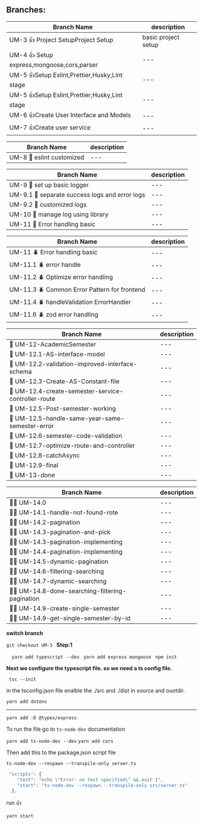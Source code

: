 ## Branches:

| Branch Name                                   | description         |
| --------------------------------------------- | ------------------- |
| UM-3 👍 Project SetupProject Setup            | basic project setup |
| UM-4 👍 Setup express,mongoose,cors,parser    | ---                 |
| UM-5 👍Setup Eslint,Prettier,Husky,Lint stage | ---                 |
| UM-5 👍Setup Eslint,Prettier,Husky,Lint stage | ---                 |
| UM-6 👍Create User Interface and Models       | ---                 |
| UM-7 👍Create user service                    | ---                 |

| Branch Name               | description |
| ------------------------- | ----------- |
| UM-8 🦜 eslint customized | ---         |

| Branch Name                                    | description |
| ---------------------------------------------- | ----------- |
| UM-9 🔏 set up basic logger                    | ---         |
| UM-9.1 🔏 separate success logs and error logs | ---         |
| UM-9.2 🔏 customized logs                      | ---         |
| UM-10 🔏 manage log using library              | ---         |
| UM-11 🔏 Error handling basic                  | ---         |

| Branch Name                                  | description |
| -------------------------------------------- | ----------- |
| UM-11 🪲 Error handling basic                | ---         |
| UM-11.1 🪲 error handle                      | ---         |
| UM-11.2 🪲 Optimize error handling           | ---         |
| UM-11.3 🪲 Common Error Pattern for frontend | ---         |
| UM-11.4 🪲 handleValidation ErrorHandler     | ---         |
| UM-11.6 🪲 zod error handling                | ---         |

| Branch Name                                         | description |
| --------------------------------------------------- | ----------- |
| 🐞 UM-12-AcademicSemester                           | ---         |
| 🐞 UM-12.1-AS-interface-model                       | ---         |
| 🐞 UM-12.2-validation-improved-interface-schema     | ---         |
| 🐞 UM-12.3-Create-AS-Constant-file                  | ---         |
| 🐞 UM-12.4-create-semester-service-controller-route | ---         |
| 🐞 UM-12.5-Post-semester-working                    | ---         |
| 🐞 UM-12.5-handle-same-year-same-semester-error     | ---         |
| 🐞 UM-12.6-semester-code-validation                 | ---         |
| 🐞 UM-12.7-optimize-route-and-controller            | ---         |
| 🐞 UM-12.8-catchAsync                               | ---         |
| 🐞 UM-12.9-final                                    | ---         |
| 🐞 UM-13-done                                       | ---         |

| Branch Name                                    | description |
| ---------------------------------------------- | ----------- |
| 👨‍🏫 UM-14.0                                     | ---         |
| 👨‍🏫 UM-14.1-handle-not-found-rote               | ---         |
| 👨‍🏫 UM-14.2-pagination                          | ---         |
| 👨‍🏫 UM-14.3-pagination-and-pick                 | ---         |
| 👨‍🏫 UM-14.3-pagination-implementing             | ---         |
| 👨‍🏫 UM-14.4-pagination-implementing             | ---         |
| 👨‍🏫 UM-14.5-dynamic-pagination                  | ---         |
| 👨‍🏫 UM-14.6-filtering-searching                 | ---         |
| 👨‍🏫 UM-14.7-dynamic-searching                   | ---         |
| 👨‍🏫 UM-14.8-done-searching-filtering-pagination | ---         |
| 👨‍🏫 UM-14.9-create-single-semester              | ---         |
| 👨‍🏫 UM-14.9-get-single-semester-by-id           | ---         |


**switch branch**

`git checkout UM-3
`
**Step:1**

 `  yarn add typescript --dev`
  ` yarn add express mongoose`
  ` npm init`

**Next we configure the typescript file. so we need a ts config file.**

` tsc --init`

in the tsconfig.json file enalble the ./src and ./dist in source and ouotdir.

`yarn add dotenv`

---

`yarn add -D @types/express`

To run the file go to `ts-node-dev` documentation

`yarn add ts-node-dev --dev`
`yarn add cors`

Then add this to the package.json script file

    ts-node-dev --respawn --transpile-only server.ts

```js
 "scripts": {
    "test": "echo \"Error: no test specified\" && exit 1",
    "start": "ts-node-dev --respawn --transpile-only src/server.ts"
  },
```

run 👍

    yarn start

